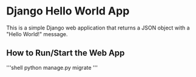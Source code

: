 # Django Hello World App

This is a simple Django web application that returns a JSON object with a "Hello World!" message.

## How to Run/Start the Web App
'''shell
python manage.py migrate
'''
